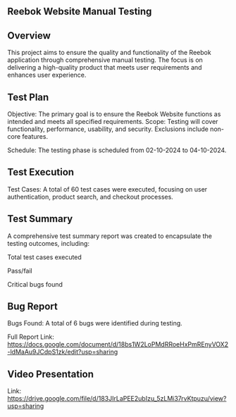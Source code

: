 
## Reebok Website Manual Testing

## Overview

This project aims to ensure the quality and functionality of the Reebok application through comprehensive manual testing. The focus is on delivering a high-quality product that meets user requirements and enhances user experience.

## Test Plan
Objective: The primary goal is to ensure the Reebok Website functions as intended and meets all specified requirements.
Scope: Testing will cover functionality, performance, usability, and security. Exclusions include non-core features.

Schedule: The testing phase is scheduled from 02-10-2024 to 04-10-2024.

## Test Execution

Test Cases: A total of 60 test cases were executed, focusing on user authentication, product search, and checkout processes.


## Test Summary

A comprehensive test summary report was created to encapsulate the testing outcomes, including:

Total test cases executed

Pass/fail 

Critical bugs found

## Bug Report

Bugs Found: A total of 6 bugs were identified during testing.

Full Report Link: https://docs.google.com/document/d/18bs1W2LoPMdRRoeHxPmREnyVOX2-ldMaAu9JCdpS1zk/edit?usp=sharing

## Video Presentation

Link: https://drive.google.com/file/d/183JIrLaPEE2ubIzu_5zLMi37rvKtpuzu/view?usp=sharing



